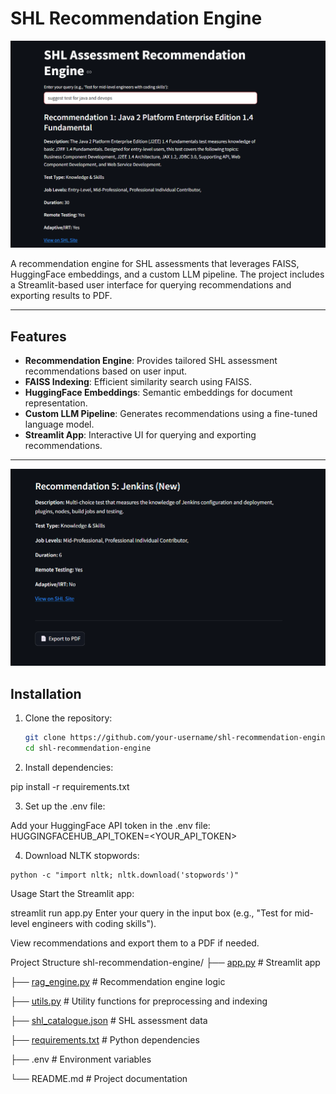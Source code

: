 # SHL Recommendation Engine

![SHL Recommendation Engine](img1.png)

A recommendation engine for SHL assessments that leverages FAISS, HuggingFace embeddings, and a custom LLM pipeline. The project includes a Streamlit-based user interface for querying recommendations and exporting results to PDF.

---

## Features
- **Recommendation Engine**: Provides tailored SHL assessment recommendations based on user input.
- **FAISS Indexing**: Efficient similarity search using FAISS.
- **HuggingFace Embeddings**: Semantic embeddings for document representation.
- **Custom LLM Pipeline**: Generates recommendations using a fine-tuned language model.
- **Streamlit App**: Interactive UI for querying and exporting recommendations.

---
![SHL Recommendation Engine](img2.png)

## Installation

1. Clone the repository:
   ```bash
   git clone https://github.com/your-username/shl-recommendation-engine.git
   cd shl-recommendation-engine

 2. Install dependencies:

  pip install -r requirements.txt

3.  Set up the .env file:

  Add your HuggingFace API token in the .env file:
  HUGGINGFACEHUB_API_TOKEN=<YOUR_API_TOKEN>

4.   Download NLTK stopwords:

    python -c "import nltk; nltk.download('stopwords')"


 Usage
Start the Streamlit app:

streamlit run app.py
Enter your query in the input box (e.g., "Test for mid-level engineers with coding skills").

View recommendations and export them to a PDF if needed.

Project Structure
shl-recommendation-engine/
├── [app.py](http://_vscodecontentref_/0)                 # Streamlit app

├── [rag_engine.py](http://_vscodecontentref_/1)          # Recommendation engine logic

├── [utils.py](http://_vscodecontentref_/2)               # Utility functions for preprocessing and indexing

├── [shl_catalogue.json](http://_vscodecontentref_/3)     # SHL assessment data

├── [requirements.txt](http://_vscodecontentref_/4)       # Python dependencies

├── .env                   # Environment variables

└── README.md              # Project documentation

